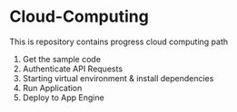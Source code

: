 # Cloud-Computing
This is repository contains progress cloud computing path

1. Get the sample code
2. Authenticate API Requests
3. Starting virtual environment & install dependencies
4. Run Application
5. Deploy to App Engine
